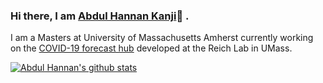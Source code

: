 ### Hi there, I am [Abdul Hannan Kanji](https://abdulhannan.in)👋 . 
I am a Masters at University of Massachusetts Amherst currently working on the [COVID-19 forecast hub](https://github.com/reichlab/covid19-forecast-hub) developed at the Reich Lab in UMass. 

[![Abdul Hannan's github stats](https://github-readme-stats.vercel.app/api?username=hannanabdul55)](https://github.com/anuraghazra/github-readme-stats)
<!--
**hannanabdul55/hannanabdul55** is a ✨ _special_ ✨ repository because its `README.md` (this file) appears on your GitHub profile.

Here are some ideas to get you started:

- 🔭 I’m currently working on ...
- 🌱 I’m currently learning ...
- 👯 I’m looking to collaborate on ...
- 🤔 I’m looking for help with ...
- 💬 Ask me about ...
- 📫 How to reach me: ...
- 😄 Pronouns: ...
- ⚡ Fun fact: ...
-->
